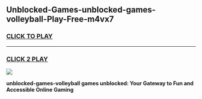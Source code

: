 
## Unblocked-Games-unblocked-games-volleyball-Play-Free-m4vx7
<h3>
<a href="https://premium76.site?title=unblocked-games-volleyball&ref=20M">CLICK TO PLAY</a></h3>
<hr>

<h3>
<a href="https://premium76.site?title=unblocked-games-volleyball&ref=20M">CLICK 2 PLAY</a>
  
</h3>

<a href="https://premium76.site?title=unblocked-games-volleyball&ref=19M"><img src="https://clearcache.store/games.png"></a>


**unblocked-games-volleyball games unblocked: Your Gateway to Fun and Accessible Online Gaming**

